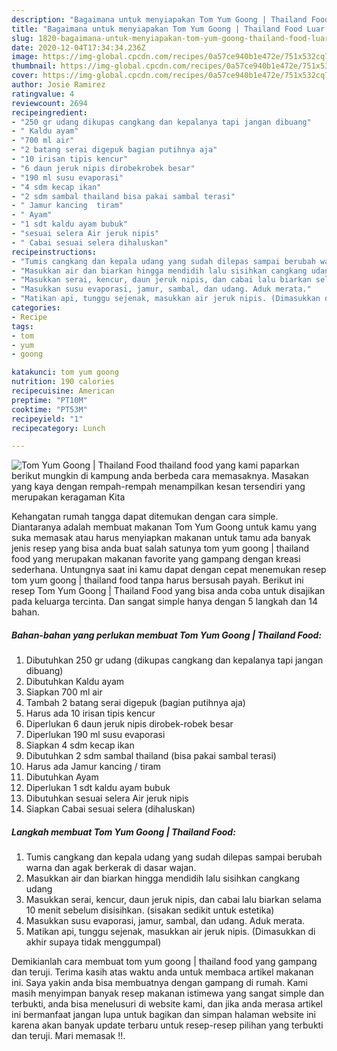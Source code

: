 ```yaml
---
description: "Bagaimana untuk menyiapakan Tom Yum Goong | Thailand Food Luar biasa"
title: "Bagaimana untuk menyiapakan Tom Yum Goong | Thailand Food Luar biasa"
slug: 1820-bagaimana-untuk-menyiapakan-tom-yum-goong-thailand-food-luar-biasa
date: 2020-12-04T17:34:34.236Z
image: https://img-global.cpcdn.com/recipes/0a57ce940b1e472e/751x532cq70/tom-yum-goong-thailand-food-foto-resep-utama.jpg
thumbnail: https://img-global.cpcdn.com/recipes/0a57ce940b1e472e/751x532cq70/tom-yum-goong-thailand-food-foto-resep-utama.jpg
cover: https://img-global.cpcdn.com/recipes/0a57ce940b1e472e/751x532cq70/tom-yum-goong-thailand-food-foto-resep-utama.jpg
author: Josie Ramirez
ratingvalue: 4
reviewcount: 2694
recipeingredient:
- "250 gr udang dikupas cangkang dan kepalanya tapi jangan dibuang"
- " Kaldu ayam"
- "700 ml air"
- "2 batang serai digepuk bagian putihnya aja"
- "10 irisan tipis kencur"
- "6 daun jeruk nipis dirobekrobek besar"
- "190 ml susu evaporasi"
- "4 sdm kecap ikan"
- "2 sdm sambal thailand bisa pakai sambal terasi"
- " Jamur kancing  tiram"
- " Ayam"
- "1 sdt kaldu ayam bubuk"
- "sesuai selera Air jeruk nipis"
- " Cabai sesuai selera dihaluskan"
recipeinstructions:
- "Tumis cangkang dan kepala udang yang sudah dilepas sampai berubah warna dan agak berkerak di dasar wajan."
- "Masukkan air dan biarkan hingga mendidih lalu sisihkan cangkang udang"
- "Masukkan serai, kencur, daun jeruk nipis, dan cabai lalu biarkan selama 10 menit sebelum disisihkan. (sisakan sedikit untuk estetika)"
- "Masukkan susu evaporasi, jamur, sambal, dan udang. Aduk merata."
- "Matikan api, tunggu sejenak, masukkan air jeruk nipis. (Dimasukkan di akhir supaya tidak menggumpal)"
categories:
- Recipe
tags:
- tom
- yum
- goong

katakunci: tom yum goong 
nutrition: 190 calories
recipecuisine: American
preptime: "PT10M"
cooktime: "PT53M"
recipeyield: "1"
recipecategory: Lunch

---
```



![Tom Yum Goong | Thailand Food](https://img-global.cpcdn.com/recipes/0a57ce940b1e472e/751x532cq70/tom-yum-goong-thailand-food-foto-resep-utama.jpg)
 thailand food yang kami paparkan berikut mungkin di kampung anda berbeda cara memasaknya. Masakan yang kaya dengan rempah-rempah menampilkan kesan tersendiri yang merupakan keragaman Kita



Kehangatan rumah tangga dapat ditemukan dengan cara simple. Diantaranya adalah membuat makanan Tom Yum Goong 
untuk kamu yang suka memasak atau harus menyiapkan makanan untuk tamu ada banyak jenis resep yang bisa anda buat salah satunya tom yum goong | thailand food yang merupakan makanan favorite yang gampang dengan kreasi sederhana. Untungnya saat ini kamu dapat dengan cepat menemukan resep tom yum goong | thailand food tanpa harus bersusah payah.
Berikut ini resep Tom Yum Goong | Thailand Food yang bisa anda coba untuk disajikan pada keluarga tercinta. Dan sangat simple hanya dengan 5 langkah dan 14 bahan.


<!--inarticleads1-->

##### Bahan-bahan yang perlukan membuat Tom Yum Goong | Thailand Food:

1. Dibutuhkan 250 gr udang (dikupas cangkang dan kepalanya tapi jangan dibuang)
1. Dibutuhkan  Kaldu ayam
1. Siapkan 700 ml air
1. Tambah 2 batang serai digepuk (bagian putihnya aja)
1. Harus ada 10 irisan tipis kencur
1. Diperlukan 6 daun jeruk nipis dirobek-robek besar
1. Diperlukan 190 ml susu evaporasi
1. Siapkan 4 sdm kecap ikan
1. Dibutuhkan 2 sdm sambal thailand (bisa pakai sambal terasi)
1. Harus ada  Jamur kancing / tiram
1. Dibutuhkan  Ayam
1. Diperlukan 1 sdt kaldu ayam bubuk
1. Dibutuhkan sesuai selera Air jeruk nipis
1. Siapkan  Cabai sesuai selera (dihaluskan)




<!--inarticleads2-->

##### Langkah membuat  Tom Yum Goong | Thailand Food:

1. Tumis cangkang dan kepala udang yang sudah dilepas sampai berubah warna dan agak berkerak di dasar wajan.
1. Masukkan air dan biarkan hingga mendidih lalu sisihkan cangkang udang
1. Masukkan serai, kencur, daun jeruk nipis, dan cabai lalu biarkan selama 10 menit sebelum disisihkan. (sisakan sedikit untuk estetika)
1. Masukkan susu evaporasi, jamur, sambal, dan udang. Aduk merata.
1. Matikan api, tunggu sejenak, masukkan air jeruk nipis. (Dimasukkan di akhir supaya tidak menggumpal)




Demikianlah cara membuat tom yum goong | thailand food yang gampang dan teruji. Terima kasih atas waktu anda untuk membaca artikel makanan ini. Saya yakin anda bisa membuatnya dengan gampang di rumah. Kami masih menyimpan banyak resep makanan istimewa yang sangat simple dan terbukti, anda bisa menelusuri di website kami, dan jika anda merasa artikel ini bermanfaat jangan lupa untuk bagikan dan simpan halaman website ini karena akan banyak update terbaru untuk resep-resep pilihan yang terbukti dan teruji. Mari memasak !!. 
